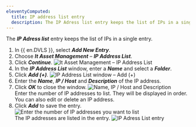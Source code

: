 ```yaml
---
eleventyComputed:
  title: IP address list entry
  description: The IP Adress list entry keeps the list of IPs in a single entry.
---
```

The ***IP Adress list*** entry keeps the list of IPs in a single entry.

1. In {{ en.DVLS }}, select ***Add New Entry***.
1. Choose ***It Asset Management*** – ***IP Address List***.
1. Click ***Continue***.
![It Asset Management – IP Address List](https://cdnweb.devolutions.net/docs/en/server/ServerOp6063.png) 
1. In the ***IP Address List*** window, enter a ***Name*** and select a ***Folder***. 
1. Click ***Add (+)***.
![IP Address List window – Add (+)](https://cdnweb.devolutions.net/docs/en/server/ServerOp6064.png)  
1. Enter the ***Name***, ***IP / Host*** and ***Description*** of the IP address. 
1. Click ***OK*** to close the window. 
![Name, IP / Host and Description](https://cdnweb.devolutions.net/docs/en/server/ServerOp6067.png)  
Enter the number of IP addresses to list. They will be displayed in order. You can also edit or delete an IP address.  
1. Click ***Add*** to save the entry.
![Enter the number of IP addresses you want to list](https://cdnweb.devolutions.net/docs/en/server/ServerOp6065.png)  
The IP addresses are listed in the entry.
![IP Adress List entry](https://cdnweb.devolutions.net/docs/en/server/ServerOp6068.png)  